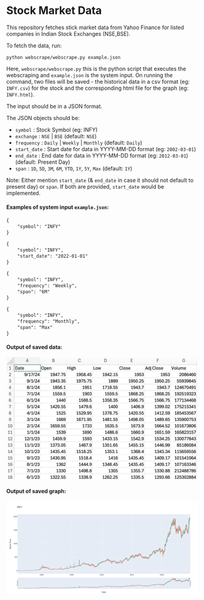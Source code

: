 # Stock Market Data

This repository fetches stick market data from Yahoo Finance for listed companies in Indian Stock Exchanges (NSE,BSE).

To fetch the data, run:
```
python webscrape/webscrape.py example.json
```
Here, `webscrape/webscrape.py` this is the python script that executes the webscraping and `example.json` is the system input. On running the command, two files will be saved - the historical data in a csv format (eg: `INFY.csv`) for the stock and the corresponding html file for the graph (eg: `INFY.html`). 

The input should be in a JSON format. 

The JSON objects should be:
- `symbol` : Stock Symbol (eg: INFY)
- `exchange` : `NSE` | `BSE` (default: `NSE`)
- `frequency` : `Daily` | `Weekly` | `Monthly` (default: `Daily`)
- `start_date` : Start date for data in YYYY-MM-DD format (eg: `2002-03-01`)
- `end_date` : End date for data in YYYY-MM-DD format (eg: `2012-03-01`) (default: Present Day)
- `span` :   `1D`, `5D`, `3M`, `6M`, `YTD`, `1Y`, `5Y`, `Max` (default: `1Y`)

Note: Either mention `start_date` (& `end_date` in case it should not default to present day) or `span`. If both are provided, `start_date` would be implemented. 

#### Examples of system input `example.json`:
```
{
    "symbol": "INFY"
}
```

```
{
    "symbol": "INFY",
    "start_date": "2022-01-01"
}
```

```
{
    "symbol": "INFY",
    "frequency": "Weekly",
    "span": "6M" 
}
```

```
{
    "symbol": "INFY",
    "frequency": "Monthly",
    "span": "Max" 
}
```


#### Output of saved data:
![Data Image](images/data.png)

#### Output of saved graph:
![Graph Image](images/graph.png)